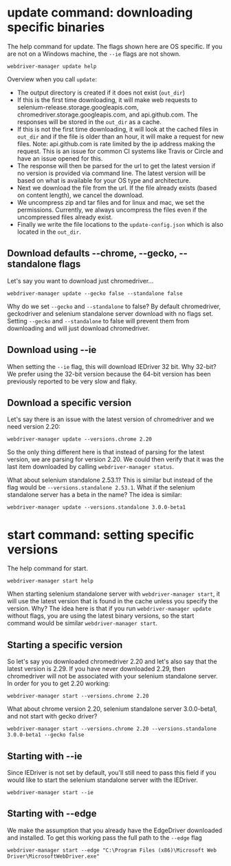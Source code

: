 # update command: downloading specific binaries

The help command for update. The flags shown here are OS specific. If you are not on a Windows machine, the `--ie` flags are not shown.

```
webdriver-manager update help
```

Overview when you call `update`:

* The output directory is created if it does not exist (`out_dir`)
* If this is the first time downloading, it will make web requests to selenium-release.storage.googleapis.com, chromedriver.storage.googleapis.com, and api.github.com. The responses will be stored in the `out_dir` as a cache.
* If this is not the first time downloading, it will look at the cached files in `out_dir` and if the file is older than an hour, it will make a request for new files. Note: api.github.com is rate limited by the ip address making the request. This is an issue for common CI systems like Travis or Circle and have an issue opened for this.
* The response will then be parsed for the url to get the latest version if no version is provided via command line. The latest version will be based on what is available for your OS type and architecture.
* Next we download the file from the url. If the file already exists (based on content length), we cancel the download.
* We uncompress zip and tar files and for linux and mac, we set the permissions. Currently, we always uncompress the files even if the uncompressed files already exist.
* Finally we write the file locations to the `update-config.json` which is also located in the `out_dir`.

## Download defaults --chrome, --gecko, --standalone flags

Let's say you want to download just chromedriver...

```
webdriver-manager update --gecko false --standalone false
```

Why do we set `--gecko` and `--standalone` to false? By default chromedriver, geckodriver and selenium standalone server download with no flags set. Setting `--gecko` and `--standalone` to false will prevent them from downloading and will just download chromedriver.

## Download using --ie

When setting the `--ie` flag, this will download IEDriver 32 bit. Why 32-bit? We prefer using the 32-bit version because the 64-bit version has been previously reported to be very slow and flaky.

## Download a specific version

Let's say there is an issue with the latest version of chromedriver and we need version 2.20:

```
webdriver-manager update --versions.chrome 2.20
```

So the only thing different here is that instead of parsing for the latest version, we are parsing for version 2.20. We could then verify that it was the last item downloaded by calling `webdriver-manager status`.

What about selenium standalone 2.53.1? This is similar but instead of the flag would be `--versions.standalone 2.53.1`. What if the selenium standalone server has a beta in the name? The idea is similar:

```
webdriver-manager update --versions.standalone 3.0.0-beta1
```

# start command: setting specific versions

The help command for start.

```
webdriver-manager start help
```

When starting selenium standalone server with `webdriver-manager start`, it will use the latest version that is found in the cache unless you specify the version. Why? The idea here is that if you run `webdriver-manager update` without flags, you are using the latest binary versions, so the start command would be similar `webdriver-manager start`.

## Starting a specific version

So let's say you downloaded chromedriver 2.20 and let's also say that the latest version is 2.29. If you have never downloaded 2.29, then chromedriver will not be associated with your selenium standalone server. In order for you to get 2.20 working:

```
webdriver-manager start --versions.chrome 2.20
```

What about chrome version 2.20, selenium standalone server 3.0.0-beta1, and not start with gecko driver?

```
webdriver-manager start --versions.chrome 2.20 --versions.standalone 3.0.0-beta1 --gecko false
```

## Starting with --ie

Since IEDriver is not set by default, you'll still need to pass this field if you would like to start the selenium standalone server with the IEDriver.

```
webdriver-manager start --ie
```

## Starting with --edge

We make the assumption that you already have the EdgeDriver downloaded and installed. To get this working pass the full path to the `--edge` flag

```
webdriver-manager start --edge "C:\Program Files (x86)\Microsoft Web Driver\MicrosoftWebDriver.exe"
```
